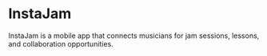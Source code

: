 # InstaJam
InstaJam is a mobile app that connects musicians for jam sessions, lessons, and collaboration opportunities.
